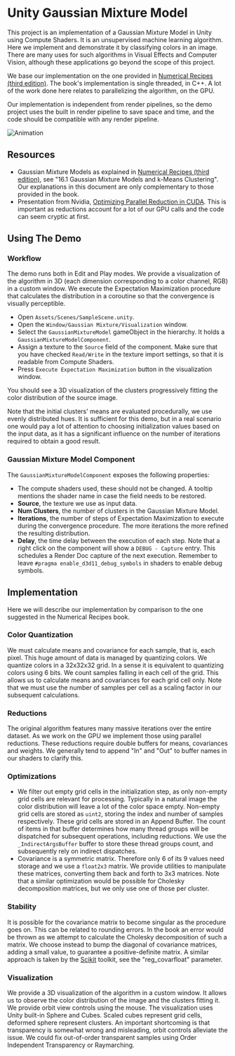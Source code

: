 # Unity Gaussian Mixture Model
This project is an implementation of a Gaussian Mixture Model in Unity using Compute Shaders. It is an unsupervised machine learning algorithm. Here we implement and demonstrate it by classifying colors in an image. There are many uses for such algorithms in Visual Effects and Computer Vision, although these applications go beyond the scope of this project.

We base our implementation on the one provided in [Numerical Recipes (third edition)](http://numerical.recipes/book.html). The book's implementation is single threaded, in C++. A lot of the work done here relates to parallelizing the algorithm, on the GPU.

Our implementation is independent from render pipelines, so the demo project uses the built in render pipeline to save space and time, and the code should be compatible with any render pipeline.

![Animation](./Images/Animation.gif)

## Resources
* Gaussian Mixture Models as explained in [Numerical Recipes (third edition)](http://numerical.recipes/book.html), see "16.1 Gaussian Mixture Models and k-Means Clustering". Our explanations in this document are only complementary to those provided in the book.
* Presentation from Nvidia, [Optimizing Parallel Reduction in CUDA](https://developer.download.nvidia.com/assets/cuda/files/reduction.pdf
). This is important as reductions account for a lot of our GPU calls and the code can seem cryptic at first.

## Using The Demo
### Workflow
The demo runs both in Edit and Play modes. We provide a visualization of the algorithm in 3D (each dimension corresponding to a color channel, RGB) in a custom window. We execute the Expectation Maximization procedure that calculates the distribution in a coroutine so that the convergence is visually perceptible.

* Open `Assets/Scenes/SampleScene.unity`. 
* Open the `Window/Gaussian Mixture/Visualization` window. 
* Select the `GaussianMixtureModel` gameObject in the hierarchy. It holds a `GaussianMixtureModelComponent`.
* Assign a texture to the `Source` field of the component. Make sure that you have checked `Read/Write` in the texture import settings, so that it is readable from Compute Shaders.
* Press `Execute Expectation Maximization` button in the visualization window.

You should see a 3D visualization of the clusters progressively fitting the color distribution of the source image.

Note that the initial clusters' means are evaluated procedurally, we use evenly distributed hues. It is sufficient for this demo, but in a real scenario one would pay a lot of attention to choosing initialization values based on the input data, as it has a significant influence on the number of iterations required to obtain a good result.

### Gaussian Mixture Model Component
The `GaussianMixtureModelComponent` exposes the following properties:

* The compute shaders used, these should not be changed. A tooltip mentions the shader name in case the field needs to be restored.
* **Source**, the texture we use as input data.
* **Num Clusters**, the number of clusters in the Gaussian Mixture Model.
* **Iterations**, the number of steps of Expectation Maximization to execute during the convergence procedure. The more iterations the more refined the resulting distribution.
* **Delay**, the time delay between the execution of each step.
Note that a right click on the component will show a `DEBUG - Capture` entry. This schedules a Render Doc capture of the next execution. Remember to leave `#pragma enable_d3d11_debug_symbols` in shaders to enable debug symbols.

## Implementation
Here we will describe our implementation by comparison to the one suggested in the Numerical Recipes book.
### Color Quantization
We must calculate means and covariance for each sample, that is, each pixel. This huge amount of data is managed by quantizing colors. We quantize colors in a 32x32x32 grid. In a sense it is equivalent to quantizing colors using 6 bits. We count samples falling in each cell of the grid. This allows us to calculate means and covariances for each grid cell only. Note that we must use the number of samples per cell as a scaling factor in our subsequent calculations.
### Reductions
The original algorithm features many massive iterations over the entire dataset. As we work on the GPU we implement those using parallel reductions. These reductions require double buffers for means, covariances and weights. We generally tend to append "In" and "Out" to buffer names in our shaders to clarify this.
### Optimizations
* We filter out empty grid cells in the initialization step, as only non-empty grid cells are relevant for processing. Typically in a natural image the color distribution will leave a lot of the color space empty. Non-empty grid cells are stored as `uint2`, storing the index and number of samples respectively. These grid cells are stored in an Append Buffer. The count of items in that buffer determines how many thread groups will be dispatched for subsequent operations, including reductions. We use the `_IndirectArgsBuffer` buffer to store these thread groups count, and subsequently rely on indirect dispatches.
* Covariance is a symmetric matrix. Therefore only 6 of its 9 values need storage and we use a `float2x3` matrix. We provide utilities to manipulate these matrices, converting them back and forth to 3x3 matrices. Note that a similar optimization would be possible for Cholesky decomposition matrices, but we only use one of those per cluster.	
### Stability
It is possible for the covariance matrix to become singular as the procedure goes on. This can be related to rounding errors. In the book an error would be thrown as we attempt to calculate the Cholesky decomposition of such a matrix. We choose instead to bump the diagonal of covariance matrices, adding a small value, to guarantee a positive-definite matrix. A similar approach is taken by the [Scikit](https://scikit-learn.org/stable/modules/generated/sklearn.mixture.GaussianMixture.html#sklearn.mixture.GaussianMixture) toolkit, see the "reg_covarfloat" parameter.
### Visualization
We provide a 3D visualization of the algorithm in a custom window. It allows us to observe the color distribution of the image and the clusters fitting it. We provide orbit view controls using the mouse. The visualization uses Unity built-in Sphere and Cubes. Scaled cubes represent grid cells, deformed sphere represent clusters. An important shortcoming is that transparency is somewhat wrong and misleading, orbit controls alleviate the issue. We could fix out-of-order transparent samples using Order Independent Transparency or Raymarching.
